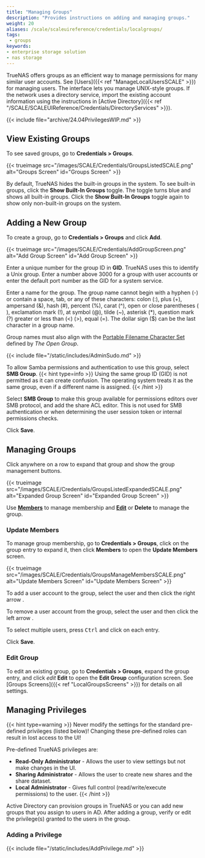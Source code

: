 ```yaml
---
title: "Managing Groups"
description: "Provides instructions on adding and managing groups."
weight: 20
aliases: /scale/scaleuireference/credentials/localgroups/
tags:
 - groups
keywords:
- enterprise storage solution
- nas storage 
---
```


TrueNAS offers groups as an efficient way to manage permissions for many similar user accounts.
See [Users]({{< ref "ManageLocalUsersSCALE" >}}) for managing users.
The interface lets you manage UNIX-style groups.
If the network uses a directory service, import the existing account information using the instructions in [Active Directory]({{< ref "/SCALE/SCALEUIReference/Credentials/DirectoryServices" >}}).

{{< include file="archive/24.04PrivilegesWIP.md" >}}

## View Existing Groups

To see saved groups, go to **Credentials > Groups**.

{{< trueimage src="/images/SCALE/Credentials/GroupsListedSCALE.png" alt="Groups Screen" id="Groups Screen" >}}

By default, TrueNAS hides the built-in groups in the system.
To see built-in groups, click the **Show Built-In Groups** toggle. The toggle turns blue and shows all built-in groups.
Click the **Show Built-In Groups** toggle again to show only non-built-in groups on the system.

## Adding a New Group

To create a group, go to **Credentials > Groups** and click **Add**.

{{< trueimage src="/images/SCALE/Credentials/AddGroupScreen.png" alt="Add Group Screen" id="Add Group Screen" >}}

Enter a unique number for the group ID in **GID**. TrueNAS uses this to identify a Unix group.
Enter a number above 3000 for a group with user accounts or enter the default port number as the GID for a system service.

Enter a name for the group.
The group name cannot begin with a hyphen (-) or contain a space, tab, or any of these characters: colon (:), plus (+), ampersand (&), hash (#), percent (%), carat (^), open or close parentheses ( ), exclamation mark (!), at symbol (@), tilde (~), asterisk (*), question mark (?) greater or less than (<) (>), equal (=). The dollar sign ($) can be the last character in a group name. 

Group names must also align with the [Portable Filename Character Set](https://pubs.opengroup.org/onlinepubs/9699919799/basedefs/V1_chap03.html#tag_03_282) defined by *The Open Group*.

{{< include file="/static/includes/AdminSudo.md" >}}

To allow Samba permissions and authentication to use this group, select **SMB Group**.
{{< hint type=info >}}
Using the same group ID (GID) is not permitted as it can create confusion. The operating system treats it as the same group, even if a different name is assigned.
{{< /hint >}}

Select **SMB Group** to make this group available for permissions editors over SMB protocol, and add the share ACL editor.
This is not used for SMB authentication or when determining the user session token or internal permissions checks.

Click **Save**.

## Managing Groups

Click anywhere on a row to expand that group and show the group management buttons.

{{< trueimage src="/images/SCALE/Credentials/GroupsListedExpandedSCALE.png" alt="Expanded Group Screen" id="Expanded Group Screen" >}}

Use [**Members**](#update-members) to manage membership and [**Edit**](#edit-group) or **Delete** to manage the group.

### Update Members

To manage group membership, go to **Credentials > Groups**, click on the group entry to expand it, then click **Members** to open the **Update Members** screen.

{{< trueimage src="/images/SCALE/Credentials/GroupsManageMembersSCALE.png" alt="Update Members Screen" id="Update Members Screen" >}}

To add a user account to the group, select the user and then click the right arrow <i class="fa fa-arrow-right" aria-hidden="true" title="Right Arrow"></i>.

To remove a user account from the group, select the user and then click the left arrow <i class="fa fa-arrow-left" aria-hidden="true" title="Left Arrow"></i>.

To select multiple users, press <kbd>Ctrl</kbd> and click on each entry.

Click **Save**.

### Edit Group

To edit an existing group, go to **Credentials > Groups**, expand the group entry, and click <i class="material-icons" aria-hidden="true" title="Edit">edit</i> **Edit** to open the **Edit Group** configuration screen. See [Groups Screens]({{< ref "LocalGroupsScreens" >}}) for details on all settings.

## Managing Privileges

{{< hint type=warning >}}
Never modify the settings for the standard pre-defined privileges (listed below)! Changing these pre-defined roles can result in lost access to the UI!

Pre-defined TrueNAS privileges are:
* **Read-Only Administrator** - Allows the user to view settings but not make changes in the UI.
* **Sharing Administrator** - Allows the user to create new shares and the share dataset.
* **Local Administrator** - Gives full control (read/write/execute permissions) to the user.
{{< /hint >}}

Active Directory can provision groups in TrueNAS or you can add new groups that you assign to users in AD.
After adding a group, verify or edit the privilege(s) granted to the users in the group.

### Adding a Privilege

{{< include file="/static/includes/AddPrivilege.md" >}}
